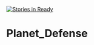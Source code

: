[![Stories in Ready](https://badge.waffle.io/Messering/Planet_Defense.png?label=ready&title=Ready)](https://waffle.io/Messering/Planet_Defense)
# Planet_Defense
